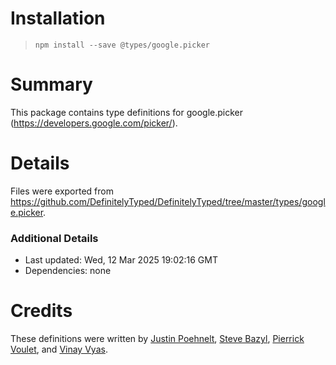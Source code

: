 # Installation
> `npm install --save @types/google.picker`

# Summary
This package contains type definitions for google.picker (https://developers.google.com/picker/).

# Details
Files were exported from https://github.com/DefinitelyTyped/DefinitelyTyped/tree/master/types/google.picker.

### Additional Details
 * Last updated: Wed, 12 Mar 2025 19:02:16 GMT
 * Dependencies: none

# Credits
These definitions were written by [Justin Poehnelt](https://github.com/jpoehnelt), [Steve Bazyl](https://github.com/sqrrrl), [Pierrick Voulet](https://github.com/PierrickVoulet), and [Vinay Vyas](https://github.com/vinay-google).
